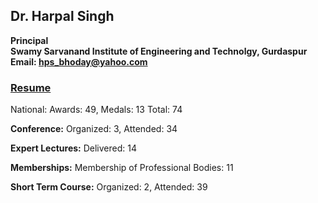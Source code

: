 ## Dr. Harpal Singh
**Principal**  
**Swamy Sarvanand Institute of Engineering and Technolgy, Gurdaspur**  
**Email: hps_bhoday@yahoo.com**

### [Resume](../Documents/Resume3.pdf)


National: Awards: 49, Medals: 13
Total: 74

**Conference:**
Organized: 3, Attended: 34

**Expert Lectures:**
Delivered: 14

**Memberships:**
Membership of Professional Bodies: 11

**Short Term Course:**
Organized:  2, Attended:  39

